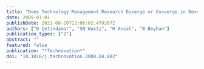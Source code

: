 ```yaml
---
title: "Does Technology Management Research Diverge or Converge in Developing and Developed Countries?"
date: 2009-01-01
publishDate: 2021-08-20T12:06:02.479267Z
authors: ["D Çetindamar", "SN Wasti", "H Ansal", "B Beyhan"]
publication_types: ["2"]
abstract: ""
featured: false
publication: "*Technovation*"
doi: "10.1016/j.technovation.2008.04.002"
---
```


